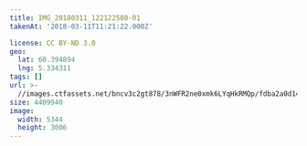 ```yaml
---
title: IMG_20180311_122122580-01
takenAt: '2018-03-11T11:21:22.000Z'

license: CC BY-ND 3.0
geo:
  lat: 60.394894
  lng: 5.334311
tags: []
url: >-
  //images.ctfassets.net/bncv3c2gt878/3nWFR2ne0xmk6LYqHkRMQp/fdba2a0d14b759e4b3660487ba894c6f/img_20180311_122122580-01_40801146811_o
size: 4409940
image:
  width: 5344
  height: 3006
---
```

